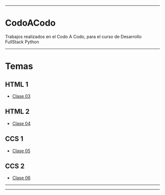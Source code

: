 ****
# CodoACodo
Trabajos realizados en el Codo A Codo, para el curso de Desarrollo FullStack Python

****
# Temas
## HTML 1
- [Clase 03](03-Class-140323)
## HTML 2
- [Clase 04](04-Class-160323)
## CCS 1
- [Clase 05](05-Class-210323)
## CCS 2
- [Clase 06](06-Class-230323)

****

<!-- ALL-TOPICS-LIST:START -->
<!-- prettier-ignore-start -->
<!-- markdownlint-disable -->

<!-- markdownlint-enable -->
<!-- prettier-ignore-end -->
<!-- ALL-TOPICS-LIST:END -->

****